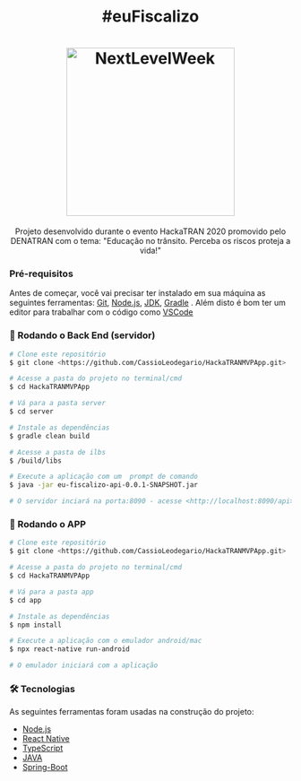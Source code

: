 <h1 align="center">#euFiscalizo</h1>

<h1 align="center">
  <img alt="NextLevelWeek" width="300" title="#NextLevelWeek" src="https://i.ibb.co/PjVgwBw/Whats-App-Image-2020-11-21-at-22-51-31.jpg" />
</h1>

<p align="center">Projeto desenvolvido durante o evento HackaTRAN 2020 promovido pelo DENATRAN com o tema: "Educação no trânsito. Perceba os riscos proteja a vida!"</p>


### Pré-requisitos

Antes de começar, você vai precisar ter instalado em sua máquina as seguintes ferramentas:
[Git](https://git-scm.com), [Node.js](https://nodejs.org/en/), [JDK](https://www.oracle.com/technetwork/pt/java/javase/downloads/index.html), 
[Gradle](https://gradle.org/) . 
Além disto é bom ter um editor para trabalhar com o código como [VSCode](https://code.visualstudio.com/)

### 🎲 Rodando o Back End (servidor)

```bash
# Clone este repositório
$ git clone <https://github.com/CassioLeodegario/HackaTRANMVPApp.git>

# Acesse a pasta do projeto no terminal/cmd
$ cd HackaTRANMVPApp

# Vá para a pasta server
$ cd server

# Instale as dependências
$ gradle clean build

# Acesse a pasta de ilbs
$ /build/libs

# Execute a aplicação com um  prompt de comando
$ java -jar eu-fiscalizo-api-0.0.1-SNAPSHOT.jar

# O servidor inciará na porta:8090 - acesse <http://localhost:8090/api>
```

### 🎲 Rodando o APP

```bash
# Clone este repositório
$ git clone <https://github.com/CassioLeodegario/HackaTRANMVPApp.git>

# Acesse a pasta do projeto no terminal/cmd
$ cd HackaTRANMVPApp

# Vá para a pasta app
$ cd app

# Instale as dependências
$ npm install

# Execute a aplicação com o emulador android/mac
$ npx react-native run-android

# O emulador iniciará com a aplicação
```

### 🛠 Tecnologias

As seguintes ferramentas foram usadas na construção do projeto:

- [Node.js](https://nodejs.org/en/)
- [React Native](https://reactnative.dev/)
- [TypeScript](https://www.typescriptlang.org/)
- [JAVA](https://www.oracle.com/technetwork/pt/java/javase/downloads/index.html)
- [Spring-Boot](https://spring.io/projects/spring-boot)
